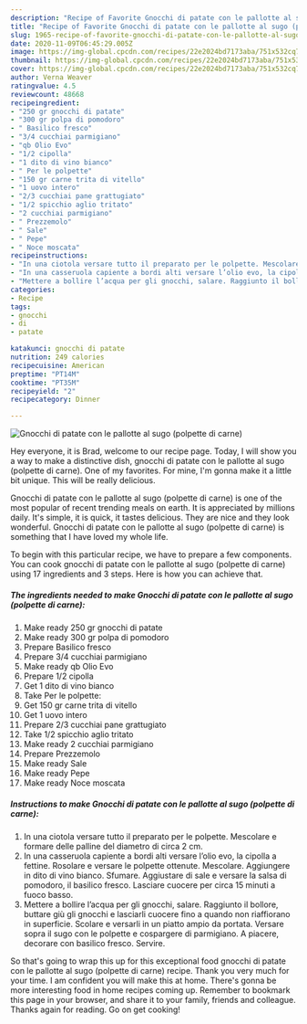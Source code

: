 ```yaml
---
description: "Recipe of Favorite Gnocchi di patate con le pallotte al sugo (polpette di carne)"
title: "Recipe of Favorite Gnocchi di patate con le pallotte al sugo (polpette di carne)"
slug: 1965-recipe-of-favorite-gnocchi-di-patate-con-le-pallotte-al-sugo-polpette-di-carne
date: 2020-11-09T06:45:29.005Z
image: https://img-global.cpcdn.com/recipes/22e2024bd7173aba/751x532cq70/gnocchi-di-patate-con-le-pallotte-al-sugo-polpette-di-carne-recipe-main-photo.jpg
thumbnail: https://img-global.cpcdn.com/recipes/22e2024bd7173aba/751x532cq70/gnocchi-di-patate-con-le-pallotte-al-sugo-polpette-di-carne-recipe-main-photo.jpg
cover: https://img-global.cpcdn.com/recipes/22e2024bd7173aba/751x532cq70/gnocchi-di-patate-con-le-pallotte-al-sugo-polpette-di-carne-recipe-main-photo.jpg
author: Verna Weaver
ratingvalue: 4.5
reviewcount: 48668
recipeingredient:
- "250 gr gnocchi di patate"
- "300 gr polpa di pomodoro"
- " Basilico fresco"
- "3/4 cucchiai parmigiano"
- "qb Olio Evo"
- "1/2 cipolla"
- "1 dito di vino bianco"
- " Per le polpette"
- "150 gr carne trita di vitello"
- "1 uovo intero"
- "2/3 cucchiai pane grattugiato"
- "1/2 spicchio aglio tritato"
- "2 cucchiai parmigiano"
- " Prezzemolo"
- " Sale"
- " Pepe"
- " Noce moscata"
recipeinstructions:
- "In una ciotola versare tutto il preparato per le polpette. Mescolare e formare delle palline del diametro di circa 2 cm."
- "In una casseruola capiente a bordi alti versare l’olio evo, la cipolla a fettine. Rosolare e versare le polpette ottenute. Mescolare. Aggiungere in dito di vino bianco. Sfumare. Aggiustare di sale e versare la salsa di pomodoro, il basilico fresco. Lasciare cuocere per circa 15 minuti a fuoco basso."
- "Mettere a bollire l’acqua per gli gnocchi, salare. Raggiunto il bollore, buttare giù gli gnocchi e lasciarli cuocere fino a quando non riaffiorano in superficie. Scolare e versarli in un piatto ampio da portata. Versare sopra il sugo con le polpette e cospargere di parmigiano. A piacere, decorare con basilico fresco. Servire."
categories:
- Recipe
tags:
- gnocchi
- di
- patate

katakunci: gnocchi di patate 
nutrition: 249 calories
recipecuisine: American
preptime: "PT14M"
cooktime: "PT35M"
recipeyield: "2"
recipecategory: Dinner

---
```



![Gnocchi di patate con le pallotte al sugo (polpette di carne)](https://img-global.cpcdn.com/recipes/22e2024bd7173aba/751x532cq70/gnocchi-di-patate-con-le-pallotte-al-sugo-polpette-di-carne-recipe-main-photo.jpg)

Hey everyone, it is Brad, welcome to our recipe page. Today, I will show you a way to make a distinctive dish, gnocchi di patate con le pallotte al sugo (polpette di carne). One of my favorites. For mine, I'm gonna make it a little bit unique. This will be really delicious.

Gnocchi di patate con le pallotte al sugo (polpette di carne) is one of the most popular of recent trending meals on earth. It is appreciated by millions daily. It's simple, it is quick, it tastes delicious. They are nice and they look wonderful. Gnocchi di patate con le pallotte al sugo (polpette di carne) is something that I have loved my whole life.




To begin with this particular recipe, we have to prepare a few components. You can cook gnocchi di patate con le pallotte al sugo (polpette di carne) using 17 ingredients and 3 steps. Here is how you can achieve that.

<!--inarticleads1-->

##### The ingredients needed to make Gnocchi di patate con le pallotte al sugo (polpette di carne):

1. Make ready 250 gr gnocchi di patate
1. Make ready 300 gr polpa di pomodoro
1. Prepare  Basilico fresco
1. Prepare 3/4 cucchiai parmigiano
1. Make ready qb Olio Evo
1. Prepare 1/2 cipolla
1. Get 1 dito di vino bianco
1. Take  Per le polpette:
1. Get 150 gr carne trita di vitello
1. Get 1 uovo intero
1. Prepare 2/3 cucchiai pane grattugiato
1. Take 1/2 spicchio aglio tritato
1. Make ready 2 cucchiai parmigiano
1. Prepare  Prezzemolo
1. Make ready  Sale
1. Make ready  Pepe
1. Make ready  Noce moscata




<!--inarticleads2-->

##### Instructions to make Gnocchi di patate con le pallotte al sugo (polpette di carne):

1. In una ciotola versare tutto il preparato per le polpette. Mescolare e formare delle palline del diametro di circa 2 cm.
1. In una casseruola capiente a bordi alti versare l’olio evo, la cipolla a fettine. Rosolare e versare le polpette ottenute. Mescolare. Aggiungere in dito di vino bianco. Sfumare. Aggiustare di sale e versare la salsa di pomodoro, il basilico fresco. Lasciare cuocere per circa 15 minuti a fuoco basso.
1. Mettere a bollire l’acqua per gli gnocchi, salare. Raggiunto il bollore, buttare giù gli gnocchi e lasciarli cuocere fino a quando non riaffiorano in superficie. Scolare e versarli in un piatto ampio da portata. Versare sopra il sugo con le polpette e cospargere di parmigiano. A piacere, decorare con basilico fresco. Servire.




So that's going to wrap this up for this exceptional food gnocchi di patate con le pallotte al sugo (polpette di carne) recipe. Thank you very much for your time. I am confident you will make this at home. There's gonna be more interesting food in home recipes coming up. Remember to bookmark this page in your browser, and share it to your family, friends and colleague. Thanks again for reading. Go on get cooking!
